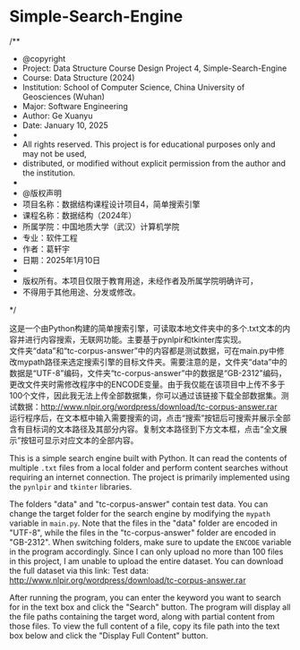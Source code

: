 # Simple-Search-Engine
/**
 * @copyright
 * Project: Data Structure Course Design Project 4, Simple-Search-Engine
 * Course: Data Structure (2024)
 * Institution: School of Computer Science, China University of Geosciences (Wuhan)
 * Major: Software Engineering
 * Author: Ge Xuanyu
 * Date: January 10, 2025
 * 
 * All rights reserved. This project is for educational purposes only and may not be used, 
 * distributed, or modified without explicit permission from the author and the institution.
 *
 * @版权声明
 * 项目名称：数据结构课程设计项目4，简单搜索引擎
 * 课程名称：数据结构（2024年）
 * 所属学院：中国地质大学（武汉）计算机学院
 * 专业：软件工程
 * 作者：葛轩宇
 * 日期：2025年1月10日
 * 
 * 版权所有。本项目仅限于教育用途，未经作者及所属学院明确许可，
 * 不得用于其他用途、分发或修改。

 */

 这是一个由Python构建的简单搜索引擎，可读取本地文件夹中的多个.txt文本的内容并进行内容搜索，无联网功能。主要基于pynlpir和tkinter库实现。  
文件夹“data”和“tc-corpus-answer”中的内容都是测试数据，可在main.py中修改mypath路径来选定搜索引擎的目标文件夹。需要注意的是，文件夹“data”中的数据是“UTF-8”编码，文件夹“tc-corpus-answer”中的数据是“GB-2312”编码，更改文件夹时需修改程序中的ENCODE变量。由于我仅能在该项目中上传不多于100个文件，因此我无法上传全部数据集，你可以通过该链接下载全部数据集。测试数据：http://www.nlpir.org/wordpress/download/tc-corpus-answer.rar  
运行程序后，在文本框中输入需要搜索的词，点击“搜索”按钮后可搜索并展示全部含有目标词的文本路径及其部分内容。复制文本路径到下方文本框，点击“全文展示”按钮可显示对应文本的全部内容。  

This is a simple search engine built with Python. It can read the contents of multiple `.txt` files from a local folder and perform content searches without requiring an internet connection. The project is primarily implemented using the `pynlpir` and `tkinter` libraries.

The folders "data" and "tc-corpus-answer" contain test data. You can change the target folder for the search engine by modifying the `mypath` variable in `main.py`. Note that the files in the "data" folder are encoded in "UTF-8", while the files in the "tc-corpus-answer" folder are encoded in "GB-2312". When switching folders, make sure to update the `ENCODE` variable in the program accordingly. Since I can only upload no more than 100 files in this project, I am unable to upload the entire dataset. You can download the full dataset via this link: Test data: http://www.nlpir.org/wordpress/download/tc-corpus-answer.rar

After running the program, you can enter the keyword you want to search for in the text box and click the "Search" button. The program will display all the file paths containing the target word, along with partial content from those files. To view the full content of a file, copy its file path into the text box below and click the "Display Full Content" button.
